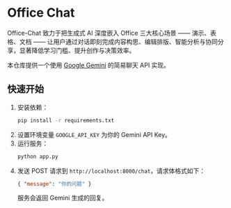 # Office Chat

Office-Chat 致力于把生成式 AI 深度嵌入 Office 三大核心场景 —— 演示、表格、文档 —— 让用户通过对话即刻完成内容构思、编辑排版、智能分析与协同分享，显著降低学习门槛、提升创作与决策效率。

本仓库提供一个使用 [Google Gemini](https://ai.google.dev/) 的简易聊天 API 实现。

## 快速开始

1. 安装依赖：
   ```bash
   pip install -r requirements.txt
   ```
2. 设置环境变量 `GOOGLE_API_KEY` 为你的 Gemini API Key。
3. 运行服务：
   ```bash
   python app.py
   ```
4. 发送 POST 请求到 `http://localhost:8000/chat`，请求体格式如下：
   ```json
   { "message": "你的问题" }
   ```
   服务会返回 Gemini 生成的回复。

